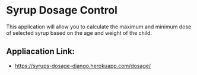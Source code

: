# Syrup Dosage Control

This application will allow you to calculate the maximum and minimum dose of selected syrup based on the age and weight of the child.

## Appliacation Link:
* https://syrups-dosage-django.herokuapp.com/dosage/
